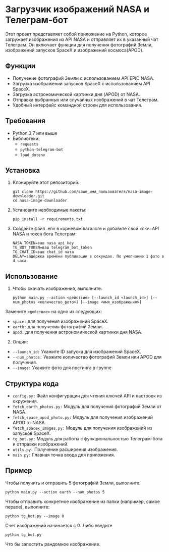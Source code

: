 # Загрузчик изображений NASA и Телеграм-бот

Этот проект представляет собой приложение на Python, которое загружает изображения из API NASA и отправляет их в указанный чат Телеграм. Он включает функции для получения фотографий Земли, изображений запусков SpaceX и изображений космоса(APOD).

## Функции

- Получение фотографий Земли с использованием API EPIC NASA.
- Загрузка изображений запусков SpaceX с использованием API SpaceX.
- Загрузка астрономической картинки дня (APOD) от NASA.
- Отправка выбранных или случайных изображений в чат Телеграм.
- Удобный интерфейс командной строки для использования.

## Требования

- Python 3.7 или выше
- Библиотеки:
  - `requests`
  - `python-telegram-bot`
  - `load_dotenv`

## Установка

1. Клонируйте этот репозиторий:
   ```
   git clone https://github.com/ваше_имя_пользователя/nasa-image-downloader.git
   cd nasa-image-downloader
   
2. Установите необходимые пакеты:
    ```
    pip install -r requirements.txt
   
3. Создайте файл .env в корневом каталоге и добавьте свой ключ API NASA и токен бота Телеграм:
    ```
    NASA_TOKEN=ваш nasa_api_key
    TG_BOT_TOKEN=ваш telegram_bot_token
    TG_CHAT_ID=ваш chat_id чата
    DELAY=задержка времени публикации в секундах. По умолчанию 1 фото в 4 часа

## Использование

1. Чтобы скачать изображения, выполните:
    ```
   python main.py --action <действие> [--launch_id <launch_id>] [--num_photos <количество_фото>] [--image <имя_изображения>]

Замените `<действие>` на одно из следующих:
* `space:` для получения изображений SpaceX.
* `earth:` для получения фотографий Земли.
* `apod:` для получения астрономической картинки дня NASA.
   
2. Опции:
* `--launch_id:`  Укажите ID запуска для изображений SpaceX.
* `--num_photos:`  Укажите количество фотографий Земли или APOD для получения.
* `--image:` Укажите фото для постинга в группе

## Структура кода
* `config.py:` Файл конфигурации для чтения ключей API и настроек из окружения.
* `fetch_earth_photos.py:` Модуль для получения фотографий Земли от NASA.
* `fetch_space_apod_photo.py:` Модуль для получения изображений APOD от NASA.
* `fetch_spacex_images.py:` Модуль для получения изображений из запусков SpaceX.
* `tg_bot.py:` Модуль для работы с функциональностью Телеграм-бота и отправки изображений.
* `utils.py:` Получение расширения изображения.
* `main.py:` Главная точка входа для приложения.
## Пример
Чтобы получить и отправить 5 фотографий Земли, выполните:

    python main.py --action earth --num_photos 5

Чтобы отправить конкретное изображение из папки (например, самое первое), выполните:
    

    python tg_bot.py --image 0

Счет изображений начинается с 0. Либо введите

    python tg_bot.py

Что бы запостить рандомное изображение.
